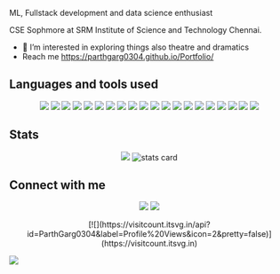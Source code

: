 
ML, Fullstack development and data science enthusiast

CSE Sophmore at SRM Institute of Science and Technology Chennai.
- 👀 I’m interested in exploring things also theatre and dramatics
- Reach me https://parthgarg0304.github.io/Portfolio/
  
## Languages and tools used
<p align="center">
 <img src="https://img.shields.io/badge/HTML5-239120?style=for-the-badge&logo=html5&logoColor=white"><img/>
 <img src="https://img.shields.io/badge/CSS-239120?style=for-the-badge&logo=css3&logoColor=white"><img/>
 <img src="https://img.shields.io/badge/JavaScript-323330?style=for-the-badge&logo=javascript&logoColor=F7DF1E"><img/>
 <img src="https://img.shields.io/badge/Bootstrap-563D7C?style=for-the-badge&logo=bootstrap&logoColor=white"><img/>
 <img src="https://img.shields.io/badge/Tailwind_CSS-38B2AC?style=for-the-badge&logo=tailwind-css&logoColor=white"><img/>
 <img src="https://img.shields.io/badge/Node.js-339933?style=for-the-badge&logo=nodedotjs&logoColor=white"><img/>
 <img src="https://img.shields.io/badge/React-20232A?style=for-the-badge&logo=react&logoColor=61DAFB"><img/>
 <img src="https://img.shields.io/badge/Express.js-000000?style=for-the-badge&logo=express&logoColor=whit"><img/>
 <img src="https://img.shields.io/badge/MongoDB-4EA94B?style=for-the-badge&logo=mongodb&logoColor=white"><img/>
 <img src="https://img.shields.io/badge/TypeScript-007ACC?style=for-the-badge&logo=typescript&logoColor=white"><img/>
 <img src="https://img.shields.io/badge/next.js-000000?style=for-the-badge&logo=nextdotjs&logoColor=white"><img/>
 <img src="https://img.shields.io/badge/java-%23ED8B00.svg?style=for-the-badge&logo=java&logoColor=white"><img/>
 <img src="https://img.shields.io/badge/C-00599C?style=for-the-badge&logo=c&logoColor=white"><img/>
 <img src="https://img.shields.io/badge/C%2B%2B-00599C?style=for-the-badge&logo=c%2B%2B&logoColor=white"><img/>
 <img src="https://img.shields.io/badge/Python-FFD43B?style=for-the-badge&logo=python&logoColor=blue"><img/>
 <img src="https://img.shields.io/badge/GitHub-100000?style=for-the-badge&logo=github&logoColor=white"><img/>
  <img src="https://img.shields.io/badge/MySQL-00000F?style=for-the-badge&logo=mysql&logoColor=white"><img/>
  <img src="https://img.shields.io/badge/SQLite-07405E?style=for-the-badge&logo=sqlite&logoColor=white"><img/>
  <img src="https://img.shields.io/badge/Figma-F24E1E?style=for-the-badge&logo=figma&logoColor=white"><img/>
  <img src="https://img.shields.io/badge/Visual_Studio_Code-0078D4?style=for-the-badge&logo=visual%20studio%20code&logoColor=white><img/>
  <img src="https://img.shields.io/badge/Visual_Studio_Code-0078D4?style=for-the-badge&logo=visual%20studio%20code&logoColor=white><img/>
  
</p> 
<!--  [![@ParthGarg0304's Holopin board](https://holopin.me/ParthGarg0304)](https://holopin.io/@ParthGarg0304) -->
      
 ## Stats
<!--  <p align="center">
 <img src="https://github-readme-streak-stats.herokuapp.com/?user=ParthGarg0304&theme=dark" width="45%" align="center"/>
 <img src="https://github-readme-stats.vercel.app/api?username=ParthGarg0304&theme=dark&count_private=true&include_all_commits=true&show_icons=true&custom_title=%23%20GitHub%20Stats%20%E2%9C%85" width="45%" align="center"/>
  <br/>
  <img src="https://github-readme-stats.vercel.app/api/top-langs/?username=ParthGarg0304&theme=dark&layout=compact&langs_count=10&custom_title=%23%20Most%20Used%20Languages%20%F0%9F%91%A8%F0%9F%8F%BD%E2%80%8D%F0%9F%92%BB" align="center" width="30%"/>
  <img src="https://github-profile-summary-cards.vercel.app/api/cards/profile-details?username=ParthGarg0304&theme=moonlight" width="58%" align="center" />
 <!--
  <img src="https://github-profile-trophy.vercel.app/?username=ParthGarg0304row=1(https://github.com/ParthGarg0304/github-profile-trophy)" />
-->
<!-- <p/> --> 
 <p align="center">
         <img src="https://github-profile-summary-cards.vercel.app/api/cards/most-commit-language?username=ParthGarg0304&theme=radical" />
        <img alt= "stats card" src="https://github-profile-summary-cards.vercel.app/api/cards/stats?username=ParthGarg0304&theme=radical">

<p>
 
 ## Connect with me 
<p align="center">
<!--   <a href="https://dev.to/divyanshu1810"><img src="https://img.shields.io/badge/dev.to-0A0A0A?style=for-the-badge&logo=dev.to&logoColor=white" /><a/> -->
  <a href="https://www.linkedin.com/in/parth-garg-43228a210/" target="_blank"><img src="https://img.shields.io/badge/linkedin-%230077B5.svg?&style=for-the-badge&logo=linkedin&logoColor=white" /></a>
  <a href="https://parthgarg0304.github.io/Portfolio/" target="_blank"><img src="https://img.shields.io/badge/my_portfolio-000?style=for-the-badge&logo=ko-fi&logoColor=white" /></a>

</p>
 
<!--    ## Facts
   ```
  >> java facts.java
  
  People say "Jack of all Trades, Master of None",
  Quoted back in 1592, still a cliche in 2022.
  
  I say "Explorer of all Trades, Master of One".
  ```
-->   
   <p align="center">
     [![](https://visitcount.itsvg.in/api?id=ParthGarg0304&label=Profile%20Views&icon=2&pretty=false)](https://visitcount.itsvg.in)
     <p/>

  <a href="https://visitcount.itsvg.in">
  <img src="https://visitcount.itsvg.in/api?id=ParthGarg0304&label=Profile%20Views&icon=2&pretty=false" />
</a>
